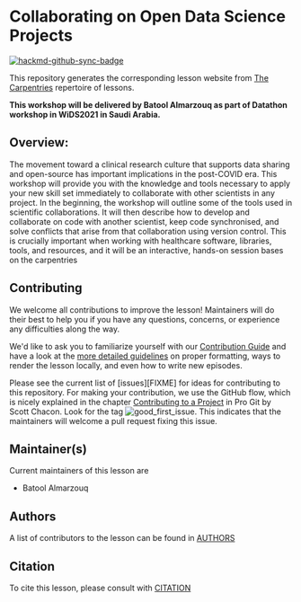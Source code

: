 # Collaborating on Open Data Science Projects

[![hackmd-github-sync-badge](https://hackmd.io/e6NDSXeWSYSRKqdgDoZRLw/badge)](https://hackmd.io/e6NDSXeWSYSRKqdgDoZRLw)

This repository generates the corresponding lesson website from [The Carpentries](https://carpentries.org/) repertoire of lessons. 

**This workshop will be delivered by Batool Almarzouq as part of Datathon workshop in WiDS2021 in Saudi Arabia.**

## Overview:

The movement toward a clinical research culture that supports data sharing and open-source has important implications in the post-COVID era.  This workshop will provide you with the knowledge and tools necessary to apply your new skill set immediately to collaborate with other scientists in any project. In the beginning, the workshop will outline some of the tools used in scientific collaborations. It will then describe how to develop and collaborate on code with another scientist, keep code synchronised, and solve conflicts that arise from that collaboration using version control. This is crucially important when working with healthcare software, libraries, tools, and resources, and it will be an interactive, hands-on session bases on the carpentries

## Contributing

We welcome all contributions to improve the lesson! Maintainers will do their best to help you if you have any
questions, concerns, or experience any difficulties along the way.

We'd like to ask you to familiarize yourself with our [Contribution Guide](CONTRIBUTING.md) and have a look at
the [more detailed guidelines][lesson-example] on proper formatting, ways to render the lesson locally, and even
how to write new episodes.

Please see the current list of [issues][FIXME] for ideas for contributing to this
repository. For making your contribution, we use the GitHub flow, which is
nicely explained in the chapter [Contributing to a Project](http://git-scm.com/book/en/v2/GitHub-Contributing-to-a-Project) in Pro Git
by Scott Chacon.
Look for the tag ![good_first_issue](https://img.shields.io/badge/-good%20first%20issue-gold.svg). This indicates that the maintainers will welcome a pull request fixing this issue.  


## Maintainer(s)

Current maintainers of this lesson are 

* Batool Almarzouq

## Authors

A list of contributors to the lesson can be found in [AUTHORS](AUTHORS)

## Citation

To cite this lesson, please consult with [CITATION](CITATION)

[lesson-example]: https://carpentries.github.io/lesson-example
